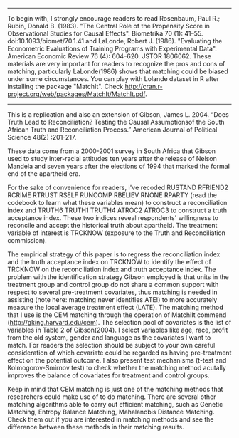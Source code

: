 ****
To begin with, I strongly encourage readers to read Rosenbaum, Paul R.; Rubin, Donald B. (1983). "The Central Role of the Propensity Score in Observational Studies for Causal Effects". Biometrika 70 (1): 41–55. doi:10.1093/biomet/70.1.41 and LaLonde, Robert J. (1986). "Evaluating the Econometric Evaluations of Training Programs with Experimental Data". American Economic Review 76 (4): 604–620. JSTOR 1806062. These materials are very important for readers to recognize the pros and cons of matching, particularly LaLonde(1986) shows that matching could be biased under some circumstances. You can play with Lolande dataset in R after installing the package "MatchIt". Check http://cran.r-project.org/web/packages/MatchIt/MatchIt.pdf.
****

This is a replication and also an extension of Gibson, James L. 2004. “Does Truth Lead to Reconciliation? Testing the 
Causal Assumptionsof the South African Truth and Reconciliation Process.” American Journal of Political Science 48(2)
:201-217.

These data come from a 2000-2001 survey in South Africa that Gibson used to study inter-racial attitudes ten years after the release of Nelson Mandela and seven years after the elections of 1994 that marked the formal end of the apartheid era.

For the sake of convenience for readers, I've recoded RUSTAND RFRIEND2 RCRIME RTRUST RSELF RUNCOMP RBELIEV RNONE RPARTY (read the codebook to learn what these variables mean) to construct a reconciliation index and TRUTH6 TRUTH1 TRUTH4 ATROC2 ATROC3 to construct a truth acceptance index. These two indices reveal respondents' willingness to reconcile and accept the historical truth about apartheid. The treatment variable of interest is TRCKNOW (exposure to the Truth and Reconciliation commission). 

The empirical strategy of this paper is to regress the reconciliation index and the truth acceptance index on TRCKNOW to identify the effect of TRCKNOW on the reconciliation index and truth acceptance index. The problem with the identification strategy Gibson employed is that units in the treatment group and control group do not share a common support with respect to several pre-treatment covariates, thus matching is needed in assisting (note here: matching never identifies ATE!) to more accurately measure the local average treatment effect (LATE). The matching method that I use is the CEM matching through the operation of MatchiIt commend (http://gking.harvard.edu/cem). The selection pool of covariates is the list of variables in Table 2 of Gibson(2004). I select variables like age, race, profit from the old system, gender and language as the covariates I want to match. For readers the selection should be subject to your own careful consideration of which covariate could be regarded as having pre-treatment effect on the potential outcome. I also present test mechanisms (t-test and Kolmogorov-Smirnov test) to check whether the matching method acutally improves the balance of covariates for treatment and control groups. 

Keep in mind that CEM matching is just one of the matching methods that researchers could make use of to do matching. There are several other matching algorithms able to carry out efficient matching, such as Genetic Matching, Entropy Balance Matching, Mahalanobis Distance Matching. Check them out if you are interested in matching methods and see the difference between these methods in their matching results. 
